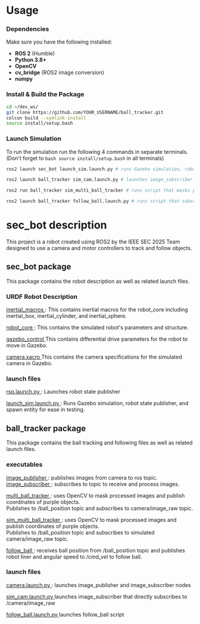 # Usage 
### **Dependencies**
Make sure you have the following installed:
- **ROS 2** (Humble)
- **Python 3.8+**
- **OpenCV** 
- **cv_bridge** (ROS2 image conversion)
- **numpy**
### **Install & Build the Package**
```bash
cd ~/dev_ws/
git clone https://github.com/YOUR_USERNAME/ball_tracker.git
colcon build --symlink-install
source install/setup.bash
```
### Launch Simulation
To run the simulation run the following 4 commands in separate terminals. (Don't forget to ```bash source install/setup.bash``` in all terminals)
```bash
ros2 launch sec_bot launch_sim.launch.py # runs Gazebo simulation, robot state publisher, and spawn entity for ease in testing.
```
``` bash
ros2 launch ball_tracker sim_cam.launch.py # launches image_subscriber that directly subscribes to /camera/image_raw  
```
```bash
ros2 run ball_tracker sim_multi_ball_tracker # runs script that masks processed images and publishes /ball_position topic
```
``` bash
ros2 launch ball_tracker follow_ball.launch.py # runs script that subscribes to /ball_position and publishes to /cmd_vel to follow ball
```

# sec_bot description  

This project is a robot created using ROS2 by the IEEE SEC 2025 Team designed to use a camera and motor controllers to track and follow objects.


## sec_bot package

This package contains the robot description as well as related launch files.
### URDF Robot Description  
  
<ins> inertial_macros </ins>: This contains inertial macros for the robot_core including inertial_box, inertial_cylinder, and inertial_sphere.  
  
<ins> robot_core </ins>: This contains the simulated robot's parameters and structure.  
  
<ins> gazebo_control </ins>  This contains differential drive parameters for the robot to move in Gazebo. 
  
<ins> camera.xacro </ins>  This contains the camera specifications for the simulated camera in Gazebo. 

### launch files 
   
<ins> rsp.launch.py </ins>: Launches robot state publisher 
  
<ins> launch_sim.launch.py  </ins>: Runs Gazebo simulation, robot state publisher, and spawn entity for ease in testing.

## ball_tracker package  
This package contains the ball tracking and following files as well as related launch files.  

### executables
<ins> image_publisher </ins>: publishes images from camera to ros topic.
<ins> image_subscriber </ins>: subscribes to topic to receive and process images.
  
<ins> multi_ball_tracker </ins>: uses OpenCV to mask processed images and publish coordinates of purple objects.  
Publishes to /ball_position topic and subscribes to camera/image_raw topic.  
  
<ins> sim_multi_ball_tracker </ins>: uses OpenCV to mask processed images and publish coordinates of purple objects.  
Publishes to /ball_position topic and subscribes to simulated camera/image_raw topic.  
  
<ins> follow_ball </ins>: receives ball position from /ball_position topic and publishes robot liner and angular speed to /cmd_vel to follow ball.   

### launch files
  
<ins> camera.launch.py </ins>: launches image_publisher and image_subscriber nodes
  
<ins> sim_cam.launch.py </ins> launches image_subscriber that directly subscribes to /camera/image_raw  
  
<ins> follow_ball.launch.py </ins> launches follow_ball script  

